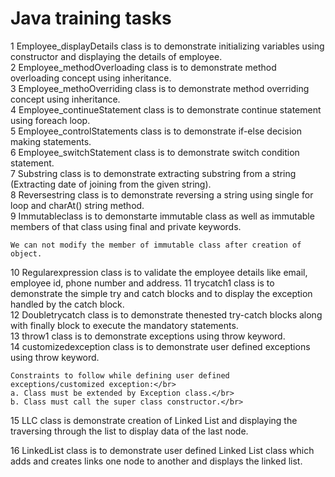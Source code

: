 # Java training tasks 

   1 Employee_displayDetails class is to demonstrate initializing variables using constructor and displaying the details of employee.</br>
   2 Employee_methodOverloading class is to demonstrate method overloading concept using inheritance.</br>
   3 Employee_methoOverriding class is to demonstrate method overriding concept using inheritance.</br>
   4 Employee_continueStatement class is to demonstrate continue statement using foreach loop.</br>
   5 Employee_controlStatements class is to demonstrate if-else decision making statements.</br>
   6 Employee_switchStatement class is to demonstrate switch condition statement.</br>
   7 Substring class is to demonstrate extracting substring from a string (Extracting date of joining from the given string).</br>
   8 Reversestring class is to demonstrate reversing a string using single for loop and charAt() string method.</br>
   9 Immutableclass is to demonstarte immutable class as well as immutable members of that class using final and private keywords.</br>

    We can not modify the member of immutable class after creation of object.

   10 Regularexpression class is to validate the employee details like email, employee id, phone number and address. 
   11 trycatch1 class is to demonstrate the simple try and catch blocks and to display the exception handled by the catch block.</br>
   12 Doubletrycatch class is to demonstrate thenested try-catch blocks along with finally block to execute the mandatory statements.</br>
   13 throw1 class is to demonstrate exceptions using throw keyword. </br>
   14 customizedexception class is to demonstrate user defined exceptions using throw keyword.</br>

    Constraints to follow while defining user defined exceptions/customized exception:</br>
    a. Class must be extended by Exception class.</br>
    b. Class must call the super class constructor.</br>
     
   15 LLC class is demonstrate creation of Linked List and displaying the traversing through the list to display data of the last node.
   
   16 LinkedList class is to demonstrate user defined Linked List class which adds and creates links one node to another and displays the linked list.


